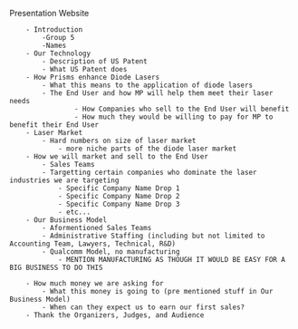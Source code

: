 

Presentation Website

		- Introduction
			-Group 5
			-Names
		- Our Technology
			- Description of US Patent
			- What US Patent does
		- How Prisms enhance Diode Lasers
			- What this means to the application of diode lasers
		    - The End User and how MP will help them meet their laser needs
        			- How Companies who sell to the End User will benefit
        			- How much they would be willing to pay for MP to benefit their End User
		- Laser Market
			- Hard numbers on size of laser market
				- more niche parts of the diode laser market
		- How we will market and sell to the End User
			- Sales Teams
			- Targetting certain companies who dominate the laser industries we are targeting
				- Specific Company Name Drop 1
				- Specific Company Name Drop 2
				- Specific Company Name Drop 3
				- etc...
		- Our Business Model
			- Aformentioned Sales Teams
			- Administrative Staffing (including but not limited to Accounting Team, Lawyers, Technical, R&D)
			- Qualcomm Model, no manufacturing
				- MENTION MANUFACTURING AS THOUGH IT WOULD BE EASY FOR A BIG BUSINESS TO DO THIS

		- How much money we are asking for
			- What this money is going to (pre mentioned stuff in Our Business Model)
			- When can they expect us to earn our first sales?
		- Thank the Organizers, Judges, and Audience
